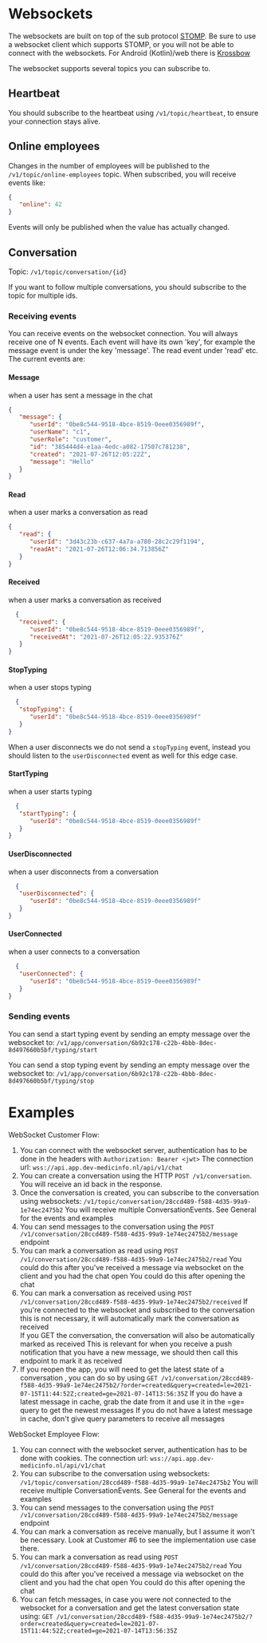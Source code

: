 # Websockets
The websockets are built on top of the sub protocol [STOMP](https://stomp.github.io/stomp-specification-1.2.html).
Be sure to use a websocket client which supports STOMP, or you will not be able to connect with the websockets.
For Android (Kotlin)/web there is [Krossbow](https://github.com/joffrey-bion/krossbow)

The websocket supports several topics you can subscribe to.

## Heartbeat
You should subscribe to the heartbeat using `/v1/topic/heartbeat`, to ensure your connection stays alive.

## Online employees
Changes in the number of employees will be published to the `/v1/topic/online-employees` topic.
 When subscribed, you will receive events like:
```json
{
   "online": 42
}
```
Events will only be published when the value has actually changed.

## Conversation
Topic: `/v1/topic/conversation/{id}`

If you want to follow multiple conversations, you should subscribe to the topic for multiple ids.

### Receiving events
You can receive events on the websocket connection. You will always receive one of N events.
Each event will have its own 'key', for example the message event is under the key 'message'. The read event under 'read' etc. The current events are:

#### Message
when a user has sent a message in the chat
```json
{
   "message": {
      "userId": "0be8c544-9518-4bce-8519-0eee0356989f",
      "userName": "c1",
      "userRole": "customer",
      "id": "385444d4-e1aa-4edc-a082-17507c781238",
      "created": "2021-07-26T12:05:22Z",
      "message": "Hello"
   }
}
```

#### Read
when a user marks a conversation as read
```json
{
   "read": {
      "userId": "3d43c23b-c637-4a7a-a780-28c2c29f1194",
      "readAt": "2021-07-26T12:06:34.713856Z"
   }
}
```

#### Received
when a user marks a conversation as received
```json
  {
   "received": {
      "userId": "0be8c544-9518-4bce-8519-0eee0356989f",
      "receivedAt": "2021-07-26T12:05:22.935376Z"
   }
}
```

#### StopTyping
when a user stops typing
```json
  {
   "stopTyping": {
      "userId": "0be8c544-9518-4bce-8519-0eee0356989f"
   }
}
```
When a user disconnects we do not send a `stopTyping` event, instead you should listen to the `userDisconnected` event as well for this edge case.

#### StartTyping
when a user starts typing
```json
  {
   "startTyping": {
      "userId": "0be8c544-9518-4bce-8519-0eee0356989f"
   }
}
```

#### UserDisconnected
when a user disconnects from a conversation
```json
  {
   "userDisconnected": {
      "userId": "0be8c544-9518-4bce-8519-0eee0356989f"
   }
}
```

#### UserConnected
when a user connects to a conversation
```json
  {
   "userConnected": {
      "userId": "0be8c544-9518-4bce-8519-0eee0356989f"
   }
}
```

### Sending events
You can send a start typing event by sending an empty message over the websocket to:
`/v1/app/conversation/6b92c178-c22b-4bbb-8dec-8d497660b5bf/typing/start`

You can send a stop typing event by sending an empty message over the websocket to:
`/v1/app/conversation/6b92c178-c22b-4bbb-8dec-8d497660b5bf/typing/stop`

# Examples
WebSocket Customer Flow:
1. You can connect with the websocket server, authentication has to be done in the headers with `Authorization: Bearer <jwt>`
   The connection url: `wss://api.app.dev-medicinfo.nl/api/v1/chat`
2. You can create a conversation using the HTTP `POST /v1/conversation`. You will receive an id back in the response.
3. Once the conversation is created, you can subscribe to the conversation using websockets: `/v1/topic/conversation/28ccd489-f588-4d35-99a9-1e74ec2475b2`
   You will receive multiple ConversationEvents. See General for the events and examples
4. You can send messages to the conversation using the `POST /v1/conversation/28ccd489-f588-4d35-99a9-1e74ec2475b2/message` endpoint
5. You can mark a conversation as read using `POST /v1/conversation/28ccd489-f588-4d35-99a9-1e74ec2475b2/read`
   You could do this after you've received a message via websocket on the client and you had the chat open
   You could do this after opening the chat
6. You can mark a conversation as received using `POST /v1/conversation/28ccd489-f588-4d35-99a9-1e74ec2475b2/received`
   If you're connected to the websocket and subscribed to the conversation this is not necessary, it will automatically mark the conversation as received  
   If you GET the conversation, the conversation will also be automatically marked as received
   This is relevant for when you receive a push notification that you have a new message, we should then call this endpoint to mark it as received
7. If you reopen the app, you will need to get the latest state of a conversation , you can do so by using `GET /v1/conversation/28ccd489-f588-4d35-99a9-1e74ec2475b2/?order=created&query=created=le=2021-07-15T11:44:52Z;created=ge=2021-07-14T13:56:35Z`
   If you do have a latest message in cache, grab the date from it and use it in the =ge= query to get the newest messages
   If you do not have a latest message in cache, don't give query parameters to receive all messages

WebSocket Employee Flow:
1. You can connect with the websocket server, authentication has to be done with cookies.
   The connection url: `wss://api.app.dev-medicinfo.nl/api/v1/chat`
2. You can subscribe to the conversation using websockets: `/v1/topic/conversation/28ccd489-f588-4d35-99a9-1e74ec2475b2`
   You will receive multiple ConversationEvents. See General for the events and examples
3. You can send messages to the conversation using the `POST /v1/conversation/28ccd489-f588-4d35-99a9-1e74ec2475b2/message` endpoint
4. You can mark a conversation as receive manually, but I assume it won't be necessary. Look at Customer #6 to see the implementation use case there.
5. You can mark a conversation as read using `POST /v1/conversation/28ccd489-f588-4d35-99a9-1e74ec2475b2/read`
   You could do this after you've received a message via websocket on the client and you had the chat open
   You could do this after opening the chat
6. You can fetch messages, in case you were not connected to the websocket for a conversation and get the latest conversation state using: `GET /v1/conversation/28ccd489-f588-4d35-99a9-1e74ec2475b2/?order=created&query=created=le=2021-07-15T11:44:52Z;created=ge=2021-07-14T13:56:35Z`
